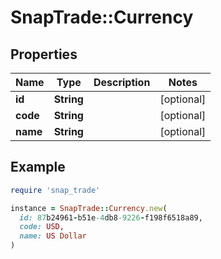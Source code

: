 # SnapTrade::Currency

## Properties

| Name | Type | Description | Notes |
| ---- | ---- | ----------- | ----- |
| **id** | **String** |  | [optional] |
| **code** | **String** |  | [optional] |
| **name** | **String** |  | [optional] |

## Example

```ruby
require 'snap_trade'

instance = SnapTrade::Currency.new(
  id: 87b24961-b51e-4db8-9226-f198f6518a89,
  code: USD,
  name: US Dollar
)
```

